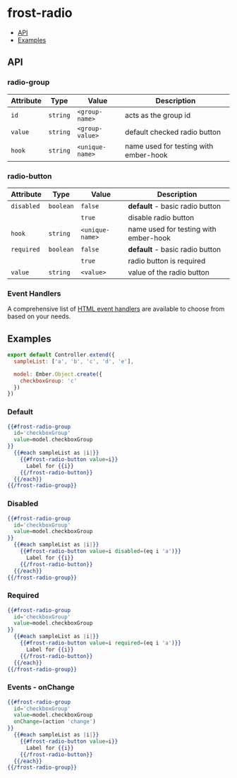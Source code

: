 # frost-radio

 * [API](#api)
 * [Examples](#examples)

## API
### radio-group
| Attribute | Type | Value | Description |
| --------- | ---- | ----- | ----------- |
| `id` | `string` | `<group-name>` | acts as the group id |
| `value` | `string` | `<group-value>` | default checked radio button |
| `hook` | `string` | `<unique-name>` | name used for testing with ember-hook |

### radio-button
| Attribute | Type | Value | Description |
| --------- | ---- | ----- | ----------- |
| `disabled` | `boolean` | `false` | **default** - basic radio button |
| | | `true` | disable radio button |
| `hook` | `string` | `<unique-name>` | name used for testing with ember-hook |
| `required` |  `boolean` | `false` | **default** - basic radio button |
| | | `true` | radio button is required |
| `value` | `string` | `<value>` | value of the radio button |

### Event Handlers
A comprehensive list of [HTML event handlers](frost-events.md) are available to choose from based on your needs.

## Examples

```javascript
export default Controller.extend({
  sampleList: ['a', 'b', 'c', 'd', 'e'],

  model: Ember.Object.create({
    checkboxGroup: 'c'
  })
})
```

### Default
```handlebars
{{#frost-radio-group
  id='checkboxGroup'
  value=model.checkboxGroup
}}
  {{#each sampleList as |i|}}
    {{#frost-radio-button value=i}}
      Label for {{i}}
    {{/frost-radio-button}}
  {{/each}}
{{/frost-radio-group}}
```

### Disabled
```handlebars
{{#frost-radio-group
  id='checkboxGroup'
  value=model.checkboxGroup
}}
  {{#each sampleList as |i|}}
    {{#frost-radio-button value=i disabled=(eq i 'a')}}
      Label for {{i}}
    {{/frost-radio-button}}
  {{/each}}
{{/frost-radio-group}}
```

### Required
```handlebars
{{#frost-radio-group
  id='checkboxGroup'
  value=model.checkboxGroup
}}
  {{#each sampleList as |i|}}
    {{#frost-radio-button value=i required=(eq i 'a')}}
      Label for {{i}}
    {{/frost-radio-button}}
  {{/each}}
{{/frost-radio-group}}
```

### Events - onChange
```handlebars
{{#frost-radio-group
  id='checkboxGroup'
  value=model.checkboxGroup
  onChange=(action 'change')
}}
  {{#each sampleList as |i|}}
    {{#frost-radio-button value=i}}
      Label for {{i}}
    {{/frost-radio-button}}
  {{/each}}
{{/frost-radio-group}}
```
